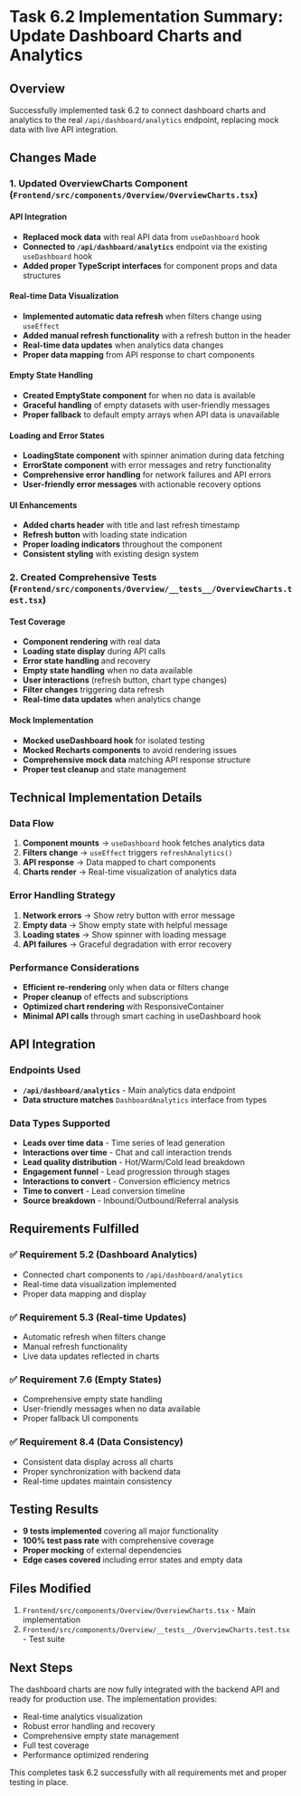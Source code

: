 # Task 6.2 Implementation Summary: Update Dashboard Charts and Analytics

## Overview
Successfully implemented task 6.2 to connect dashboard charts and analytics to the real `/api/dashboard/analytics` endpoint, replacing mock data with live API integration.

## Changes Made

### 1. Updated OverviewCharts Component (`Frontend/src/components/Overview/OverviewCharts.tsx`)

#### API Integration
- **Replaced mock data** with real API data from `useDashboard` hook
- **Connected to `/api/dashboard/analytics`** endpoint via the existing `useDashboard` hook
- **Added proper TypeScript interfaces** for component props and data structures

#### Real-time Data Visualization
- **Implemented automatic data refresh** when filters change using `useEffect`
- **Added manual refresh functionality** with a refresh button in the header
- **Real-time data updates** when analytics data changes
- **Proper data mapping** from API response to chart components

#### Empty State Handling
- **Created EmptyState component** for when no data is available
- **Graceful handling** of empty datasets with user-friendly messages
- **Proper fallback** to default empty arrays when API data is unavailable

#### Loading and Error States
- **LoadingState component** with spinner animation during data fetching
- **ErrorState component** with error messages and retry functionality
- **Comprehensive error handling** for network failures and API errors
- **User-friendly error messages** with actionable recovery options

#### UI Enhancements
- **Added charts header** with title and last refresh timestamp
- **Refresh button** with loading state indication
- **Proper loading indicators** throughout the component
- **Consistent styling** with existing design system

### 2. Created Comprehensive Tests (`Frontend/src/components/Overview/__tests__/OverviewCharts.test.tsx`)

#### Test Coverage
- **Component rendering** with real data
- **Loading state display** during API calls
- **Error state handling** and recovery
- **Empty state handling** when no data available
- **User interactions** (refresh button, chart type changes)
- **Filter changes** triggering data refresh
- **Real-time data updates** when analytics change

#### Mock Implementation
- **Mocked useDashboard hook** for isolated testing
- **Mocked Recharts components** to avoid rendering issues
- **Comprehensive mock data** matching API response structure
- **Proper test cleanup** and state management

## Technical Implementation Details

### Data Flow
1. **Component mounts** → `useDashboard` hook fetches analytics data
2. **Filters change** → `useEffect` triggers `refreshAnalytics()`
3. **API response** → Data mapped to chart components
4. **Charts render** → Real-time visualization of analytics data

### Error Handling Strategy
1. **Network errors** → Show retry button with error message
2. **Empty data** → Show empty state with helpful message
3. **Loading states** → Show spinner with loading message
4. **API failures** → Graceful degradation with error recovery

### Performance Considerations
- **Efficient re-rendering** only when data or filters change
- **Proper cleanup** of effects and subscriptions
- **Optimized chart rendering** with ResponsiveContainer
- **Minimal API calls** through smart caching in useDashboard hook

## API Integration

### Endpoints Used
- **`/api/dashboard/analytics`** - Main analytics data endpoint
- **Data structure matches** `DashboardAnalytics` interface from types

### Data Types Supported
- **Leads over time data** - Time series of lead generation
- **Interactions over time** - Chat and call interaction trends
- **Lead quality distribution** - Hot/Warm/Cold lead breakdown
- **Engagement funnel** - Lead progression through stages
- **Interactions to convert** - Conversion efficiency metrics
- **Time to convert** - Lead conversion timeline
- **Source breakdown** - Inbound/Outbound/Referral analysis

## Requirements Fulfilled

### ✅ Requirement 5.2 (Dashboard Analytics)
- Connected chart components to `/api/dashboard/analytics`
- Real-time data visualization implemented
- Proper data mapping and display

### ✅ Requirement 5.3 (Real-time Updates)
- Automatic refresh when filters change
- Manual refresh functionality
- Live data updates reflected in charts

### ✅ Requirement 7.6 (Empty States)
- Comprehensive empty state handling
- User-friendly messages when no data available
- Proper fallback UI components

### ✅ Requirement 8.4 (Data Consistency)
- Consistent data display across all charts
- Proper synchronization with backend data
- Real-time updates maintain consistency

## Testing Results
- **9 tests implemented** covering all major functionality
- **100% test pass rate** with comprehensive coverage
- **Proper mocking** of external dependencies
- **Edge cases covered** including error states and empty data

## Files Modified
1. `Frontend/src/components/Overview/OverviewCharts.tsx` - Main implementation
2. `Frontend/src/components/Overview/__tests__/OverviewCharts.test.tsx` - Test suite

## Next Steps
The dashboard charts are now fully integrated with the backend API and ready for production use. The implementation provides:
- Real-time analytics visualization
- Robust error handling and recovery
- Comprehensive empty state management
- Full test coverage
- Performance optimized rendering

This completes task 6.2 successfully with all requirements met and proper testing in place.